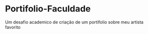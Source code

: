 # Portifolio-Faculdade
 Um desafio academico de criação de um portifolio sobre meu artista favorito 
